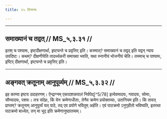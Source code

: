 ```yaml
---
title: २५ टिप्पन्यः

---
```


[^5/75]: E1 gibt dīkṣaṇārthā in Klammern

[^5/76]: E2: daṇḍenainaṃ dīkṣitaṃ saṃpādayatīty

[^5/77]: E2: 5,157; E6: 2,93

____________________________________________


## समाख्यानं च तद्वत् // MS_५,३.३१ //

इतश् च पश्यामः, इष्टदीक्षणार्था, इष्ट्यन्ते च प्रवृत्तिर् इति। कस्मात्? समाख्यानं च तद्वद् इति यद्वन् न्याय उपदिष्टः। कथम्? दीक्षणीयेति तादर्थ्यकरी समाख्या भवति, यथा स्नानीयं भोजनीयं चेति। तस्माच् च पश्यामः, इष्टिर् दीक्षणार्था, इष्ट्यन्ते च प्रवृत्तिर् इति।


____________________________________________


## अङ्गवत् क्रतूनाम् आनुपूर्व्यम् // MS_५,३.३२ //

इह काम्या इष्टय उदाहरणम्। ऐन्द्राग्नम् एकादशकपालं निर्वपेद्[^5/78] इत्येवमादयः, गवादयः, सोमाः, सौम्यादयः, पशवः। तत्र संदेहः, किं येन क्रमेणाधीताः, तेनैव क्रमेण प्रयोक्तव्याः, उतानियम इति। किं तावत् प्राप्तम्? क्रतूनाम् आनुपूर्व्यं यत् पाठे, तद् एव प्रयोगे भवितुम् अर्हति। एवं पाठक्रमो ऽनुगृहीतो भविष्यति, इतरथा पाठक्रमो बाध्येत, तन् मा भूद् इति क्रमेणानुष्ठातव्यम्।
